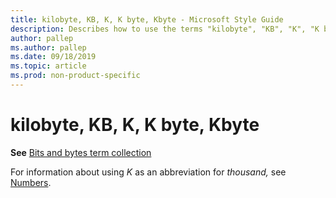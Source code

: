 ```yaml
---
title: kilobyte, KB, K, K byte, Kbyte - Microsoft Style Guide
description: Describes how to use the terms "kilobyte", "KB", "K", "K byte", and "Kbyte" in Microsoft content.
author: pallep
ms.author: pallep
ms.date: 09/18/2019
ms.topic: article
ms.prod: non-product-specific
---
```


# kilobyte, KB, K, K byte, Kbyte

**See** [Bits and bytes term collection](~/a-z-word-list-term-collections/term-collections/bits-bytes-terms.md)

For information about using *K* as an abbreviation for *thousand,* see [Numbers](~/numbers.md).
